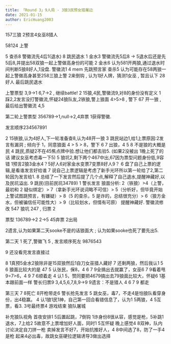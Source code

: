 ```yaml
---
title: 「Round 3」9人局 - 3狼3民预女猎屠边
date: 2021-01-15
author: EricHuang2003
---
```


157三狼
2预言4女巫8猎人

58124 上警

5 查杀8 警徽流先4后1(退水)
8 跳民退水
1 金水3 警徽流先5后8 -> 5退水后还是先5后8,并提出58双狼一起上警做高身份的可能
2 金水6 认为581开两狼,通过退水时间判断5狼8好人,1没盘. 警徽流1
4 mem
先跳预言家
查杀5 认为可能存在58两狼一起上警做高身甚至258三狼上警 2来倒钩 , 认为1好人牌，猜测1女巫 , 暂且认下 28 好人
最后跳民退水

上警票型 3,9->1 6,7->2 , 继续battle!
2 15狼,4民,警徽流9,对8的身份没有定义
1 踩2,2发言没打警徽流,怀疑24狼队友,2铁狼,警上狼面 4>5>8 , 警下 67 开一狼 , 最后给出警徽流 4,5 

第二轮上警票型 356789->1,null->2,4弃票
1获得警徽.

发言顺序234567891

2 15铁狼,认为4好人,下一轮准备查8,认为48开一狼
3 跳民站边1,给1上票原因:2发言有漏洞 ; 倾向于 1，同意狼面 4 > 5 > 8，警下 6 7 出狼，4 5 8 不是狼的大概是民
4 跳民,质疑2不在45焦点牌中验.想让他们都去验5. (如果2没被出 1晚上死了的话 建议女巫考虑毒一下5)
5 狼坑2,剩下两个467中出,67因为票型问题身份低,9容错
1预言2狼3金水4？5好人6对家金水变票7变票8好人9？
6 盘了自己上票的逻辑,是看谁发言好给谁
7 说自己上票逻辑是考虑了新手光环所以第一轮给了2,第二轮因为发言给1.
8 总结了一下发言然后提了几个点,解释了自己退水,提醒神藏好,以及民坑溢出.
9 跳民(目前民坑34789)
1 警长发言
狼面分析:
2（铁狼）>4（上警，最初和 2 疑似绑定）>
7（拿新手光环说词略不可信）> 5（分析好，但毕竟开始上警试图跳预言，有嫌疑）> 
8（5 的查杀，5 是诈的，总结很充分）> 6（狼方金水，但被骗信任可能性大）> 9（比较划水，但情有可原）
提醒神藏好.
警徽流修改 547 狼坑 247 , 归票 2 

票型 136789->2 2->5 45弃票 2出局

2遗言,认为如果第二天sooke不是的话狼面大 ; 认为如果sooke也死了要先出5.

第二天 1 死了,警徽飞 5 , 发言顺序死左 9876543

9 还没看完发言直接过

8 1真预5金水2狼除非是15双狼然后1自刀女巫猎人藏好
7 还剩两狼，然后我认1 5
6 狼面比较大的是 47
5 认张民，保8，4 6 7 9全搞出去就赢了，女巫6 7 9看着甩 9=7>6，4 9 7 6顺着走
4 认1 5，赞同要把4679搞出去79狼面比较大，怀疑6
1基本跟前面一样
警长归票9 3,4,5,6,7,8,9->9
9遗言：不是猎人 4 6 7 9 都走

第三天 7 8死亡 8开枪带走6
警长抢先发言
5 跳女巫，毒7，不走4是怕狼队看穿身份，出4稳赢。
4 认1狼1民1神，自己第一回合看错信息了，认为1 5两狼，4 5互票，看3.
3号最终票4
游戏结束 狼队屠城

补充狼队视角
首夜安排1 5后置起跳，7倒钩
1诈身份8很从容，感觉是枪，5补跳1退水，7上给2
5故意不上票增加好人面，同时1 5互怀疑
晚上感觉4 8双神，队内讨论决定自刀拼一枪
卖掉发言不好7，开始抗推好人，4 8中间选了8，防了一手4是枪
起来4必出毒，故跳女巫硬拉逻辑诱导3做出选择

